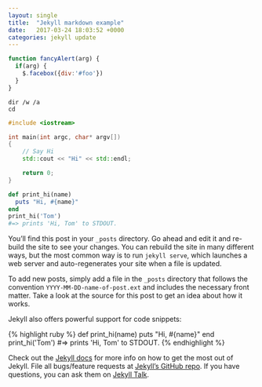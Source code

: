 ```yaml
---
layout: single
title:  "Jekyll markdown example"
date:   2017-03-24 18:03:52 +0000
categories: jekyll update
---
```


```js
function fancyAlert(arg) {
  if(arg) {
    $.facebox({div:'#foo'})
  }
}
```

```shell
dir /w /a
cd
```

```cpp
#include <iostream>

int main(int argc, char* argv[])
{
    // Say Hi
    std::cout << "Hi" << std::endl;

    return 0;
}
```

```ruby
def print_hi(name)
  puts "Hi, #{name}"
end
print_hi('Tom')
#=> prints 'Hi, Tom' to STDOUT.
```





You’ll find this post in your `_posts` directory. Go ahead and edit it and re-build the site to see your changes. You can rebuild the site in many different ways, but the most common way is to run `jekyll serve`, which launches a web server and auto-regenerates your site when a file is updated.

To add new posts, simply add a file in the `_posts` directory that follows the convention `YYYY-MM-DD-name-of-post.ext` and includes the necessary front matter. Take a look at the source for this post to get an idea about how it works.

Jekyll also offers powerful support for code snippets:

{% highlight ruby %}
def print_hi(name)
  puts "Hi, #{name}"
end
print_hi('Tom')
#=> prints 'Hi, Tom' to STDOUT.
{% endhighlight %}

Check out the [Jekyll docs][jekyll-docs] for more info on how to get the most out of Jekyll. File all bugs/feature requests at [Jekyll’s GitHub repo][jekyll-gh]. If you have questions, you can ask them on [Jekyll Talk][jekyll-talk].

[jekyll-docs]: https://jekyllrb.com/docs/home
[jekyll-gh]:   https://github.com/jekyll/jekyll
[jekyll-talk]: https://talk.jekyllrb.com/
